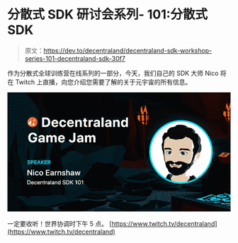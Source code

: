 # 分散式 SDK 研讨会系列- 101:分散式 SDK

> 原文：<https://dev.to/decentraland/decentraland-sdk-workshop-series-101-decentraland-sdk-30f7>

作为分散式全球训练营在线系列的一部分，今天，我们自己的 SDK 大师 Nico 将在 Twitch 上直播，向您介绍您需要了解的关于元宇宙的所有信息。

[![ImageJudge-Nico.jpg](img/32b47ade35a90bbc5c2bed23ffc7b9a4.png)](https://res.cloudinary.com/practicaldev/image/fetch/s--7aMqqU0f--/c_limit%2Cf_auto%2Cfl_progressive%2Cq_auto%2Cw_880/https://cdn.steemitimages.com/DQmcmMqmZmMuwsryuyboJ52npf5jTjm6WPbFAy8YBpfEFjr/ImageJudge-Nico.jpg)

一定要收听！世界协调时下午 5 点。
[https://www.twitch.tv/decentraland](https://www.twitch.tv/decentraland)